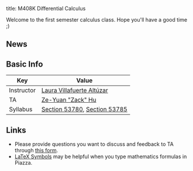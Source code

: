 title: M408K Differential Calculus

Welcome to the first semester calculus class. Hope you'll have a good time ;)

## News

## Basic Info

|  Key  | Value                                                                                      |
|------------|-------------------------------------------------------------------------------------------|
| Instructor | [Laura Villafuerte Altúzar](https://sites.google.com/site/lauravillafuertealtuzar030680/) |
| TA         | [Ze-Yuan "Zack" Hu](http://zhu45.org)                                                     |
| Syllabus   | [Section 53780](https://www.ma.utexas.edu/users/pmorales/syllabus/syllabus.php?unique=53780), [Section 53785](https://www.ma.utexas.edu/users/pmorales/syllabus/syllabus.php?unique=53785)|

## Links

- Please provide questions you want to discuss and feedback to TA through [this form](https://goo.gl/forms/i5HtFwrY1V9gRydH2).
- [LaTeX Symbols](https://artofproblemsolving.com/wiki/index.php/LaTeX:Symbols) may be helpful when you type mathematics formulas in Piazza.